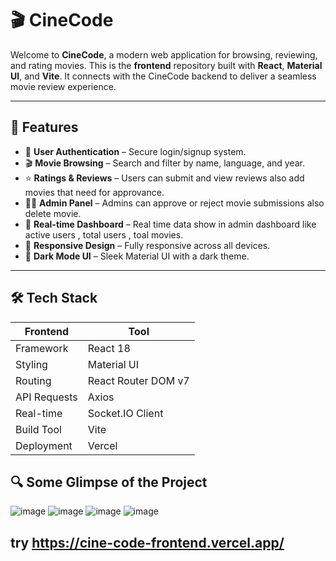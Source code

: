 # 🎬 CineCode

Welcome to **CineCode**, a modern web application for browsing, reviewing, and rating movies. This is the **frontend** repository built with **React**, **Material UI**, and **Vite**. It connects with the CineCode backend to deliver a seamless movie review experience.

---

## 🚀 Features

- 🔐 **User Authentication** – Secure login/signup system.
- 🎬 **Movie Browsing** – Search and filter by name, language, and year.
- ⭐ **Ratings & Reviews** – Users can submit and view reviews also add movies that need for approvance.
- 🧑‍💼 **Admin Panel** – Admins can approve or reject movie submissions also delete movie.
- 💬 **Real-time Dashboard** – Real time data show in admin dashboard like active users , total users , toal movies.
- 📱 **Responsive Design** – Fully responsive across all devices.
- 🌙 **Dark Mode UI** – Sleek Material UI with a dark theme.

---

## 🛠️ Tech Stack

| Frontend | Tool |
|----------|------|
| Framework | React 18 |
| Styling | Material UI |
| Routing | React Router DOM v7 |
| API Requests | Axios |
| Real-time | Socket.IO Client |
| Build Tool | Vite |
| Deployment | Vercel |

## 🔍 Some Glimpse of the Project

![image](https://github.com/user-attachments/assets/3b61dd24-1cf3-4708-9735-2bc4bf595678)
![image](https://github.com/user-attachments/assets/9dce5ec0-8493-4e46-b256-31f5d16c4b71)
![image](https://github.com/user-attachments/assets/ef586678-79ee-4b0c-a06e-b60af41e179f)
![image](https://github.com/user-attachments/assets/8109e43c-1c35-4480-bd59-7980b2700130)


## try https://cine-code-frontend.vercel.app/